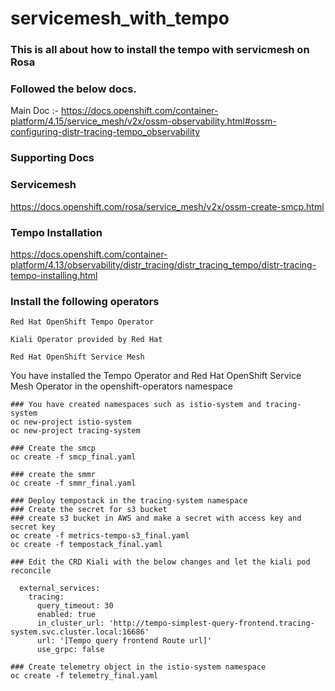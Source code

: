 servicemesh_with_tempo
==============================
### This is all about how to install the tempo with servicmesh on Rosa
### Followed the below docs.
Main Doc :- https://docs.openshift.com/container-platform/4.15/service_mesh/v2x/ossm-observability.html#ossm-configuring-distr-tracing-tempo_observability
### Supporting Docs
###  Servicemesh
https://docs.openshift.com/rosa/service_mesh/v2x/ossm-create-smcp.html
### Tempo Installation
https://docs.openshift.com/container-platform/4.13/observability/distr_tracing/distr_tracing_tempo/distr-tracing-tempo-installing.html

### Install the following operators

    Red Hat OpenShift Tempo Operator

    Kiali Operator provided by Red Hat

    Red Hat OpenShift Service Mesh
You have installed the Tempo Operator and Red Hat OpenShift Service Mesh Operator in the openshift-operators namespace
```
### You have created namespaces such as istio-system and tracing-system
oc new-project istio-system
oc new-project tracing-system

### Create the smcp
oc create -f smcp_final.yaml

### create the smmr
oc create -f smmr_final.yaml

### Deploy tempostack in the tracing-system namespace
### Create the secret for s3 bucket
### create s3 bucket in AWS and make a secret with access key and secret key
oc create -f metrics-tempo-s3_final.yaml
oc create -f tempostack_final.yaml

### Edit the CRD Kiali with the below changes and let the kiali pod reconcile

  external_services:
    tracing:
      query_timeout: 30
      enabled: true
      in_cluster_url: 'http://tempo-simplest-query-frontend.tracing-system.svc.cluster.local:16686'
      url: '[Tempo query frontend Route url]'
      use_grpc: false

### Create telemetry object in the istio-system namespace
oc create -f telemetry_final.yaml 
```
